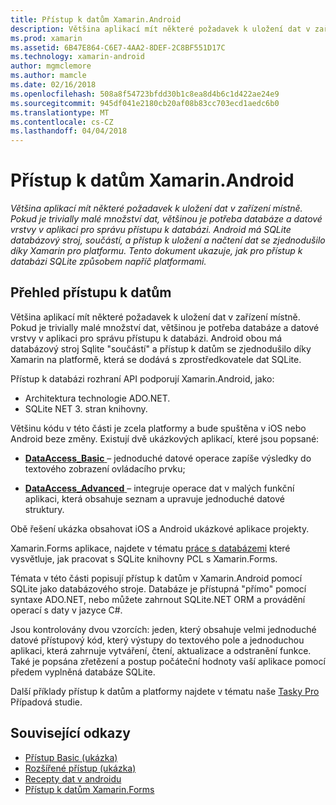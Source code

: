 ```yaml
---
title: Přístup k datům Xamarin.Android
description: Většina aplikací mít některé požadavek k uložení dat v zařízení místně. Pokud je trivially malé množství dat, většinou je potřeba databáze a datové vrstvy v aplikaci pro správu přístupu k databázi.  Android má SQLite databázový stroj, součástí, a přístup k uložení a načtení dat se zjednodušilo díky Xamarin pro platformu. Tento dokument ukazuje, jak pro přístup k databázi SQLite způsobem napříč platformami.
ms.prod: xamarin
ms.assetid: 6B47E864-C6E7-4AA2-8DEF-2C8BF551D17C
ms.technology: xamarin-android
author: mgmclemore
ms.author: mamcle
ms.date: 02/16/2018
ms.openlocfilehash: 508a8f54723bfdd30b1c8ea8d4b6c1d422ae24e9
ms.sourcegitcommit: 945df041e2180cb20af08b83cc703ecd1aedc6b0
ms.translationtype: MT
ms.contentlocale: cs-CZ
ms.lasthandoff: 04/04/2018
---
```

# <a name="xamarinandroid-data-access"></a>Přístup k datům Xamarin.Android

_Většina aplikací mít některé požadavek k uložení dat v zařízení místně. Pokud je trivially malé množství dat, většinou je potřeba databáze a datové vrstvy v aplikaci pro správu přístupu k databázi.  Android má SQLite databázový stroj, součástí, a přístup k uložení a načtení dat se zjednodušilo díky Xamarin pro platformu. Tento dokument ukazuje, jak pro přístup k databázi SQLite způsobem napříč platformami._

## <a name="data-access-overview"></a>Přehled přístupu k datům

Většina aplikací mít některé požadavek k uložení dat v zařízení místně. Pokud je trivially malé množství dat, většinou je potřeba databáze a datové vrstvy v aplikaci pro správu přístupu k databázi. Android obou má databázový stroj Sqlite "součástí" a přístup k datům se zjednodušilo díky Xamarin na platformě, která se dodává s zprostředkovatele dat SQLite.

Přístup k databázi rozhraní API podporují Xamarin.Android, jako:

-  Architektura technologie ADO.NET.
-  SQLite NET 3. stran knihovny.

Většinu kódu v této části je zcela platformy a bude spuštěna v iOS nebo Android beze změny. Existují dvě ukázkových aplikací, které jsou popsané:

-  [**DataAccess_Basic** ](https://github.com/xamarin/mobile-samples/tree/master/DataAccess/Basic) &ndash; jednoduché datové operace zapíše výsledky do textového zobrazení ovládacího prvku;

-  [**DataAccess_Advanced** ](https://github.com/xamarin/mobile-samples/tree/master/DataAccess/Advanced) &ndash; integruje operace dat v malých funkční aplikaci, která obsahuje seznam a upravuje jednoduché datové struktury.

Obě řešení ukázka obsahovat iOS a Android ukázkové aplikace projekty.

Xamarin.Forms aplikace, najdete v tématu [práce s databázemi](~/xamarin-forms/app-fundamentals/databases.md) které vysvětluje, jak pracovat s SQLite knihovny PCL s Xamarin.Forms.

Témata v této části popisují přístup k datům v Xamarin.Android pomocí SQLite jako databázového stroje. Databáze je přístupná "přímo" pomocí syntaxe ADO.NET, nebo můžete zahrnout SQLite.NET ORM a provádění operací s daty v jazyce C#.

Jsou kontrolovány dvou vzorcích: jeden, který obsahuje velmi jednoduché datové přístupový kód, který výstupy do textového pole a jednoduchou aplikaci, která zahrnuje vytváření, čtení, aktualizace a odstranění funkce. Také je popsána zřetězení a postup počáteční hodnoty vaší aplikace pomocí předem vyplněná databáze SQLite.

Další příklady přístup k datům a platformy najdete v tématu naše [Tasky Pro](~/cross-platform/app-fundamentals/building-cross-platform-applications/case-study-tasky.md) Případová studie.


## <a name="related-links"></a>Související odkazy

- [Přístup Basic (ukázka)](https://github.com/xamarin/mobile-samples/tree/master/DataAccess/Basic)
- [Rozšířené přístup (ukázka)](https://github.com/xamarin/mobile-samples/tree/master/DataAccess/Advanced)
- [Recepty dat v androidu](https://developer.xamarin.com/recipes/android/data/)
- [Přístup k datům Xamarin.Forms](~/xamarin-forms/app-fundamentals/databases.md)
